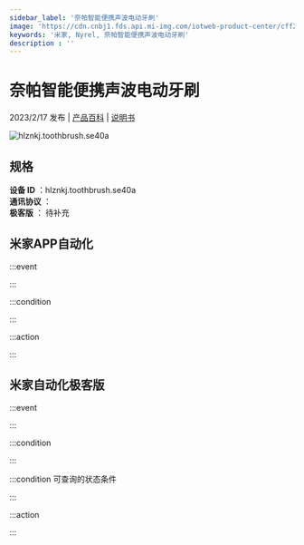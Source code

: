 ```yaml
---
sidebar_label: '奈帕智能便携声波电动牙刷'
image: 'https://cdn.cnbj1.fds.api.mi-img.com/iotweb-product-center/cff2faf30e3938e8584da915020d616b_1673259294582.png?GalaxyAccessKeyId=AKVGLQWBOVIRQ3XLEW&Expires=9223372036854775807&Signature=XTUkUD7T6dvXQ2f4p0LZHWhvzLA='
keywords: '米家, Nyrel, 奈帕智能便携声波电动牙刷'
description : ''
---
```

# 奈帕智能便携声波电动牙刷

2023/2/17 发布 | [产品百科](https://home.mi.com/webapp/content/baike/product/index.html?model=hlznkj.toothbrush.se40a/) | [说明书](https://home.mi.com/views/introduction.html?model=hlznkj.toothbrush.se40a&region=cn)

![hlznkj.toothbrush.se40a](https://cdn.cnbj1.fds.api.mi-img.com/iotweb-product-center/cff2faf30e3938e8584da915020d616b_1673259294582.png?GalaxyAccessKeyId=AKVGLQWBOVIRQ3XLEW&Expires=9223372036854775807&Signature=XTUkUD7T6dvXQ2f4p0LZHWhvzLA=)

## 规格  
> 
**设备 ID** ：hlznkj.toothbrush.se40a  
**通讯协议** ：  
**极客版**  ： 待补充 


## 米家APP自动化  

:::event  

:::

:::condition  

:::

:::action   

:::

## 米家自动化极客版  

:::event  

:::

:::condition  

:::

:::condition 可查询的状态条件  

:::

:::action  

:::

        
